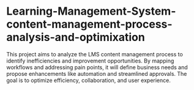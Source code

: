 # Learning-Management-System-content-management-process-analysis-and-optimixation
This project aims to analyze the LMS content management process to identify inefficiencies and improvement opportunities. By mapping workflows and addressing pain points, it will define business needs and propose enhancements like automation and streamlined approvals. The goal is to optimize efficiency, collaboration, and user experience.
